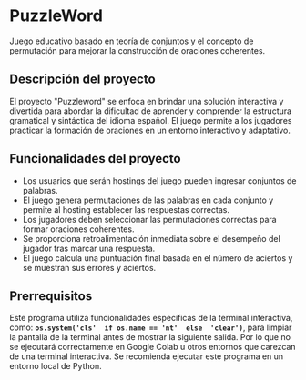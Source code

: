 # PuzzleWord

Juego educativo basado en teoría de conjuntos y el concepto de permutación para mejorar la construcción de oraciones coherentes.

## Descripción del proyecto

El proyecto "Puzzleword" se enfoca en brindar una solución interactiva y divertida para abordar la dificultad de aprender y comprender la estructura gramatical y sintáctica del idioma español. El juego permite a los jugadores practicar la formación de oraciones en un entorno interactivo y adaptativo.

## Funcionalidades del proyecto

- Los usuarios que serán hostings del juego pueden ingresar conjuntos de palabras.
- El juego genera permutaciones de las palabras en cada conjunto y permite al hosting establecer las respuestas correctas.
- Los jugadores deben seleccionar las permutaciones correctas para formar oraciones coherentes.
- Se proporciona retroalimentación inmediata sobre el desempeño del jugador tras marcar una respuesta.
- El juego calcula una puntuación final basada en el número de aciertos y se muestran sus errores y aciertos.

## Prerrequisitos

Este programa utiliza funcionalidades específicas de la terminal interactiva, como: **`os.system('cls'  if os.name == 'nt'  else  'clear')`**, para limpiar la pantalla de la terminal antes de mostrar la siguiente salida. Por lo que no se ejecutará correctamente en Google Colab u otros entornos que carezcan de una terminal interactiva. Se recomienda ejecutar este programa en un entorno local de Python.
